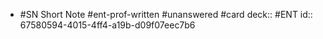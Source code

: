 - #SN Short Note #ent-prof-written #unanswered #card
  deck:: #ENT
  id:: 67580594-4015-4ff4-a19b-d09f07eec7b6
